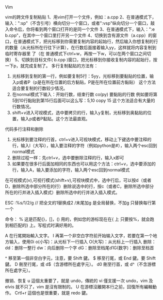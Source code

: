 Vim

vim的跨文件复制粘贴
1、用vim打开一个文件，例如：a.cpp
2、在普通模式下，输入：":sp"（不含引号）横向切分一个窗口，或者":vsp"纵向切分一个窗口，敲入命令后，你将看到两个窗口打开的是同一个文件
3、在普通模式下，输入：":e b.cpp"，在其中一个窗口里打开另一个文件
4、切换到含有源文件（a.cpp）的窗口，在普通模式下，把光标移到你需要复制内容的起始行，然后输入你想复制的行的数量（从光标所在行往下计算），在行数后面接着输入yy，这样就将内容复制到临时寄存器里 了（在 普通模式下ctrl+w，再按一下w，可以在两个窗口之间切换）
5、切换到目标文件( b.cpp )窗口，把光标移到你接收复制内容的起始行，按一下p，就完成复制了。 
多行复制黏贴的方法有：
1. 光标移到复制的第一行，例如要复制5行：5yy，光标移到要黏贴的位置，输入p或者P（p是在所在位置的后方黏贴，P是在所在位置前方黏贴）
这个方法适合要复制的行数较少情况。
2. 在normal模式下输入：开始行数，结束行数 co(py) 要黏贴的行数
例如要将第5到10行黏贴到第15行后面可以这么写：5,10 copy 15 这个方法适合有大量的行数情况。
3. shift+v进入可视模式，选中要拷贝的行，输入y复制，光标移到奥黏贴的位置，输入p或者P黏贴。这个方法最直观。

代码多行注释和删除
1. 光标移到要注释的行首，ctrl+v进入可视块模式，移动上下键选中要注释的行，输入I（大写i），输入要注释的字符（例如python是#），输入两个esc回到normal模式
2. 删除过程一样：先ctrl+v，选中要删除注释的行，输入x即可
3. 如果要在很多行后面加相同的东西也可以用这个方法：ctrl+v，选中要添加的行，输入A，输入要添加的字符，输入两个esc回到normal模式

在可视模式(v),可视行模式(shift+v),可视块模式中，选中行后，可以按d（或者D，删除所选中部分所在的行）删除说选中的行，按c（或者C，删除所选中部分所在的行并进入插入模式）删除所选中的行并进入插入模式。

ESC :%s/1/2/g                     // 把全文的1替换成2 /末尾加g 是全局替换，不加g 只替换每行第一个


命令：
% 这是匹配{}，[]，() 用的，例如您的游标现在在{ 上
   只要按%，就会跑到相匹配的} 上。写程式时满好用的。

A  在行尾開始輸入文字。
I   再第一个非空白字符前开始输入文字，若要在第一个地方输入，使用0i
o(小写)：从光标下一行插入
O(大写)：从光标上一行插入
删除：
	dd：删除一整行
	dw：向后删除一个字
	dG：删除至档尾d1G(数字)：删除至档首

^  移至第一個非空白字元，注意，要 Shift 鍵。
$  移至行尾，或 End 鍵。要 Shift 鍵。
D  刪至行尾，或 d$（含游標所在處字元）。
d0 刪至行首，或 d^（不含游標所在處字元）。

撤销、恢复
u  這個太重要了，就是 undo，傳統的 vi 僅支援一次 undo，vim
   及 elvis 就不只了，vim 是沒有限制的。
U  在游標沒離開本行之前，回復所有編輯動作。
Crtl+r 這個也是很重要，就是 redo 鍵。


